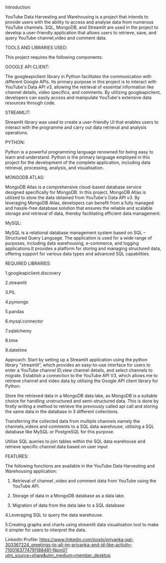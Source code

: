 Introduction:

YouTube Data Harvesting and Warehousing is a project that intends to provide users with the ability to access and analyse data from numerous YouTube channels. SQL, MongoDB, and Streamlit are used in the project to develop a user-friendly application that allows users to retrieve, save, and query YouTube channel,video and comment data.

TOOLS AND LIBRARIES USED:

This project requires the following components:

GOOGLE API CLIENT:

The googleapiclient library in Python facilitates the communication with different Google APIs. Its primary purpose in this project is to interact with YouTube's Data API v3, allowing the retrieval of essential information like channel details, video specifics, and comments. By utilizing googleapiclient, developers can easily access and manipulate YouTube's extensive data resources through code.


STREAMLIT:

Streamlit library was used to create a user-friendly UI that enables users to interact with the programme and carry out data retrieval and analysis operations.

PYTHON:

Python is a powerful programming language renowned for being easy to learn and understand. Python is the primary language employed in this project for the development of the complete application, including data retrieval, processing, analysis, and visualisation.

 MONGODB ATLAS:

MongoDB Atlas is a comprehensive cloud-based database service designed specifically for MongoDB. In this project, MongoDB Atlas is utilized to store the data obtained from YouTube's Data API v3. By leveraging MongoDB Atlas, developers can benefit from a fully managed and hassle-free database solution that ensures the reliable and scalable storage and retrieval of data, thereby facilitating efficient data management.

MySQL:

MySQL is a relational database management system based on SQL – Structured Query Language. The application is used for a wide range of purposes, including data warehousing, e-commerce, and logging applications.It provides a platform for storing and managing structured data, offering support for various data types and advanced SQL capabilities.

REQUIRED LIBRARIES:

1.googleapiclient.discovery

2.streamlit

3.PIL

4.pymongo

5.pandas

6.mysql.connector

7.sqlalchemy

8.time

9.datetime

Approach:
Start by setting up a Streamlit application using the python library "streamlit”, which    provides an easy-to-use interface for users to enter a YouTube channel ID,view channel details, and select channels to migrate.
Establish a connection to the YouTube API V3, which allows me to retrieve channel and video data by utilising the Google API client library for Python.

Store the retrieved data in a MongoDB data lake, as MongoDB is a suitable choice for handling unstructured and semi-structured data. This is done by firstly writing a method to retrieve the previously called api call and storing the same data in the database in 3 different collections.

Transferring the collected data from multiple channels namely the channels,videos and comments to a SQL data warehouse, utilising a SQL database like MySQL or PostgreSQL for this purpose.

Utilise SQL queries to join tables within the SQL data warehouse and retrieve
specific channel data based on user input
            



FEATURES:

The following functions are available in the YouTube Data Harvesting and Warehousing application:

1. Retrieval of channel ,video and  comment data from YouTube using the YouTube API.

2. Storage of data in a MongoDB database as a data lake.

3. Migration of data from the data lake to a SQL database 

4.Leveraging SQL to query the data warehouse.

5.Creating graphs and charts using streamlit data visualisation tool to make it simpler for users to interpret the data.


LinkedIn Profile: https://www.linkedin.com/posts/priyanka-pal-303367224_greetings-to-all-im-priyanka-and-id-like-activity-7100163774791188481-Npm0?utm_source=share&utm_medium=member_desktop


